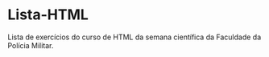 # Lista-HTML
Lista de exercícios do curso de HTML da semana científica da Faculdade da Polícia Militar.
